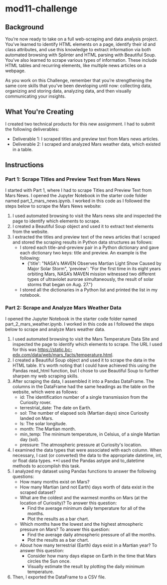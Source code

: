 # mod11-challenge

## Background
You’re now ready to take on a full web-scraping and data analysis project. You’ve learned to identify HTML elements on a page, identify their id and class attributes, and use this knowledge to extract information via both automated browsing with Splinter and HTML parsing with Beautiful Soup. You’ve also learned to scrape various types of information. These include HTML tables and recurring elements, like multiple news articles on a webpage.

As you work on this Challenge, remember that you’re strengthening the same core skills that you’ve been developing until now: collecting data, organizing and storing data, analyzing data, and then visually communicating your insights.

## What You're Creating
I created two technical products for this new assignment. I had to submit the following deliverables:
- Deliverable 1: I scraped titles and preview text from Mars news articles.
- Deliverable 2: I scraped and analyzed Mars weather data, which existed in a table.

## Instructions
### Part 1: Scrape Titles and Preview Text from Mars News
I started with Part 1, where I had to scrape Titles and Preview Text from Mars News. I opened the Jupyter Notebook in the starter code folder named part_1_mars_news.ipynb. I worked in this code as I followed the steps below to scrape the Mars News website:
1. I used automated browsing to visit the Mars news site and inspected the page to identify which elements to scrape.
2. I created a Beautiful Soup object and used it to extract text elements from the website.
3. I extracted the titles and preview text of the news articles that I scraped and stored the scraping results in Python data structures as follows:
   - I stored each title-and-preview pair in a Python dictionary and gave each dictionary two keys: title and preview. An example is the following:
     - {'title': "NASA's MAVEN Observes Martian Light Show Caused by Major Solar Storm",
       'preview': "For the first time in its eight years orbiting Mars, NASA’s MAVEN mission witnessed two different types of ultraviolet aurorae simultaneously, the result of solar storms that began on Aug. 27."}
    - I stored all the dictionaries in a Python list and printed the list in my notebook.

### Part 2: Scrape and Analyze Mars Weather Data
I opened the Jupyter Notebook in the starter code folder named part_2_mars_weather.ipynb. I worked in this code as I followed the steps below to scrape and analyze Mars weather data.
1. I used automated browsing to visit the Mars Temperature Data Site and inspected the page to identify which elements to scrape. The URL I used for this was https://static.bc-edx.com/data/web/mars_facts/temperature.html.
2. I created a Beautiful Soup object and used it to scrape the data in the HTML table. It's worth noting that I could have achieved this using the Pandas read_html function, but I chose to use Beautiful Soup to further sharpen my web scraping skills.
3. After scraping the data, I assembled it into a Pandas DataFrame. The columns in the DataFrame had the same headings as the table on the website, which were as follows:
     - id: The identification number of a single transmission from the Curiosity rover.
     - terrestrial_date: The date on Earth.
     - sol: The number of elapsed sols (Martian days) since Curiosity landed on Mars.
     - ls: The solar longitude.
     - month: The Martian month.
     - min_temp: The minimum temperature, in Celsius, of a single Martian day (sol).
     - pressure: The atmospheric pressure at Curiosity's location.
4. I examined the data types that were associated with each column. When necessary, I cast (or converted) the data to the appropriate datetime, int, or float data types.
**I used the Pandas astype and to_datetime methods to accomplish this task.
5. I analyzed my dataset using Pandas functions to answer the following questions:
   - How many months exist on Mars?
   - How many Martian (and not Earth) days worth of data exist in the scraped dataset?
   - What are the coldest and the warmest months on Mars (at the location of Curiosity)? To answer this question:
     - Find the average minimum daily temperature for all of the months.
     - Plot the results as a bar chart.
   - Which months have the lowest and the highest atmospheric pressure on Mars? To answer this question:
     - Find the average daily atmospheric pressure of all the months.
     - Plot the results as a bar chart.
   - About how many terrestrial (Earth) days exist in a Martian year? To answer this question:
     - Consider how many days elapse on Earth in the time that Mars circles the Sun once.
     - Visually estimate the result by plotting the daily minimum temperature.
6. Then, I exported the DataFrame to a CSV file.
